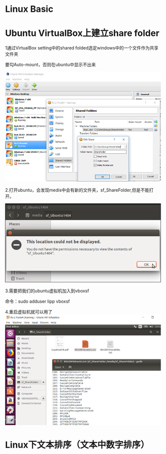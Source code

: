 # Linux Basic

# Ubuntu VirtualBox上建立share folder

1通过VirtualBox setting中的shared folded选定windows中的一个文件作为共享文件夹

要勾Auto-mount，否则在ubuntu中显示不出来

![](/assets/Linux_BuildSharedFolder_VirtualBoxSetting.png)

2.打开ubuntu，会发现medis中会有新的文件夹，sf\_ShareFolder,但是不能打开。

![](/assets/Linux_Sharedfolder_notDisplayed.png)

3.需要把我们的ubuntu虚拟机加入到vboxsf

命令：sudo adduser lipp vboxsf

4.重启虚拟机就可以用了![](/assets/Linux_Sharefolder_show.png)

# Linux下文本排序（文本中数字排序）



